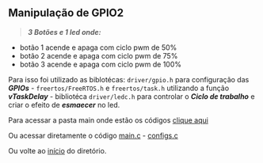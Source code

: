 ## Manipulação de GPIO2
>___3 Botões e 1 led onde:___
* botão 1 acende e apaga com ciclo pwm de 50%
* botão 2 acende e apaga com ciclo pwm de 75%
* botão 3 acende e apaga com ciclo pwm de 100%

Para isso foi utilizado as biblotécas: `driver/gpio.h` para configuração das ___GPIOs___ - `freertos/FreeRTOS.h` e `freertos/task.h` utilizando a função ___vTaskDelay___ - bibliotéca `driver/ledc.h` para controlar o ___Ciclo de trabalho___ e criar o efeito de ___esmaecer___ no led.

Para acessar a pasta main onde estão os códigos [clique aqui](main)

Ou acessar diretamente o código [main.c](main/main.c) - [configs.c](main/configs.h)

Ou volte ao [início](https://github.com/Matheus-Korth/Korth-Treinamento) do diretório.
